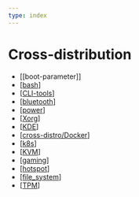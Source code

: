 ```yaml
---
type: index
---
```


# Cross-distribution

- [[boot-parameter]]
- [[bash]]
- [[CLI-tools]]
- [[bluetooth]]
- [[power]]
- [[Xorg]]
- [[KDE]]
- [[cross-distro/Docker]]
- [[k8s]]
- [[KVM]]
- [[gaming]]
- [[hotspot]]
- [[file_system]]
- [[TPM]]

[//begin]: # "Autogenerated link references for markdown compatibility"
[boot_param]: boot-parameter.md "Boot Parameters"
[bash]: bash.md "Bash Usage"
[CLI-tools]: CLI-tools.md "Commonly Used Command-line Tools"
[bluetooth]: bluetooth.md "Use the Same Bluetooth Device on Linux and Windows Dual Boot System"
[power]: power.md "Power Management"
[Xorg]: Xorg.md "X.Org"
[KDE]: KDE.md "KDE Plasma Tweak"
[cross-distro/Docker]: Docker.md "Docker Usage"
[k8s]: k8s.md "Kubernetes Usage"
[KVM]: KVM.md "Kernel-based Virtual Machine Usage"
[gaming]: gaming.md "Gaming on Linux"
[hotspot]: hotspot.md "Create Hotspot on Linux"
[file_system]: file_system.md "File Systems"
[TPM]: TPM.md "Trusted Platform Module"
[//end]: # "Autogenerated link references"
